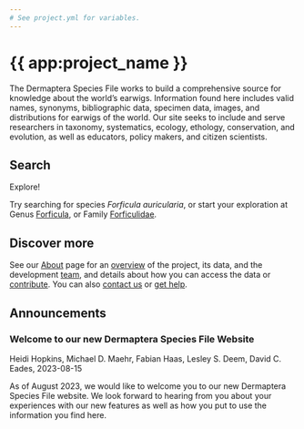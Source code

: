 ```yaml
---
# See project.yml for variables.
---
```


# {{ app:project_name }}
The Dermaptera Species File works to build a comprehensive source for knowledge about the world’s earwigs. Information found here includes valid names, synonyms, bibliographic data, specimen data, images, and distributions for earwigs of the world. Our site seeks to include and serve researchers in taxonomy, systematics, ecology, ethology, conservation, and evolution, as well as educators, policy makers, and citizen scientists.

## Search

<autocomplete-otu class="w-80 place-content-center" placeholder="Search by taxon name"/>

Explore!

Try searching for species _Forficula auricularia_, or start your exploration at Genus [Forficula]({{app:project_url}}/otu/888460/overview),  or Family [Forficulidae]({{app:project_url}}/otu/888282/overview).

## Discover more
See our [About](about) page for an [overview](about#overview) of the project, its data, and the development [team](about#team), and details about how you can access the data or [contribute](about#contribute-or-get-help). You can also [contact us](about#contribute-or-get-help) or [get help](about#contribute-or-get-help). 

## Announcements
### Welcome to our new Dermaptera Species File Website
Heidi Hopkins, Michael D. Maehr, Fabian Haas, Lesley S. Deem, David C. Eades, 2023-08-15
<p>As of August 2023, we would like to welcome you to our new Dermaptera Species File website. We look forward to hearing from you about your experiences with our new features as well as how you put to use the information you find here.
</p>
